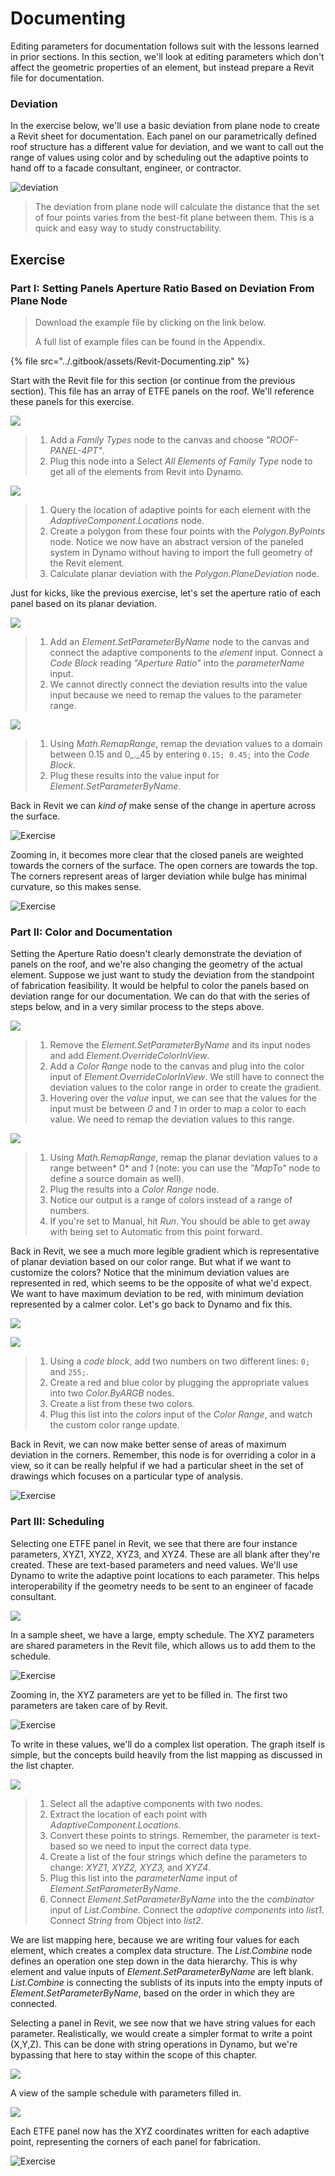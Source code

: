# Documenting

Editing parameters for documentation follows suit with the lessons learned in prior sections. In this section, we'll look at editing parameters which don't affect the geometric properties of an element, but instead prepare a Revit file for documentation.

### Deviation

In the exercise below, we'll use a basic deviation from plane node to create a Revit sheet for documentation. Each panel on our parametrically defined roof structure has a different value for deviation, and we want to call out the range of values using color and by scheduling out the adaptive points to hand off to a facade consultant, engineer, or contractor.

![deviation](../.gitbook/assets/deviation.jpg)

> The deviation from plane node will calculate the distance that the set of four points varies from the best-fit plane between them. This is a quick and easy way to study constructability.

## Exercise

### Part I: Setting Panels Aperture Ratio Based on Deviation From Plane Node

> Download the example file by clicking on the link below.
>
> A full list of example files can be found in the Appendix.

{% file src="../.gitbook/assets/Revit-Documenting.zip" %}

Start with the Revit file for this section (or continue from the previous section). This file has an array of ETFE panels on the roof. We'll reference these panels for this exercise.

![](<../.gitbook/assets/documenting - exercise I - 01.jpg>)

> 1. Add a _Family Types_ node to the canvas and choose _"ROOF-PANEL-4PT"_.
> 2. Plug this node into a Select _All Elements of Family Type_ node to get all of the elements from Revit into Dynamo.

![](<../.gitbook/assets/documenting - exercise I - 02.jpg>)

> 1. Query the location of adaptive points for each element with the _AdaptiveComponent.Locations_ node.
> 2. Create a polygon from these four points with the _Polygon.ByPoints_ node. Notice we now have an abstract version of the paneled system in Dynamo without having to import the full geometry of the Revit element.
> 3. Calculate planar deviation with the _Polygon.PlaneDeviation_ node.

Just for kicks, like the previous exercise, let's set the aperture ratio of each panel based on its planar deviation.

![](<../.gitbook/assets/documenting - exercise I - 03.jpg>)

> 1. Add an _Element.SetParameterByName_ node to the canvas and connect the adaptive components to the _element_ input. Connect a _Code Block_ reading _"Aperture Ratio"_ into the _parameterName_ input.
> 2. We cannot directly connect the deviation results into the value input because we need to remap the values to the parameter range.

![](<../.gitbook/assets/documenting - exercise I - 04.jpg>)

> 1. Using _Math.RemapRange_, remap the deviation values to a domain between 0.15 and 0\_.\_45 by entering `0.15; 0.45;` into the _Code Block_.
> 2. Plug these results into the value input for _Element.SetParameterByName_.

Back in Revit we can _kind of_ make sense of the change in aperture across the surface.

![Exercise](../.gitbook/assets/13.jpg)

Zooming in, it becomes more clear that the closed panels are weighted towards the corners of the surface. The open corners are towards the top. The corners represent areas of larger deviation while bulge has minimal curvature, so this makes sense.

![Exercise](../.gitbook/assets/13a.jpg)

### Part II: Color and Documentation

Setting the Aperture Ratio doesn't clearly demonstrate the deviation of panels on the roof, and we're also changing the geometry of the actual element. Suppose we just want to study the deviation from the standpoint of fabrication feasibility. It would be helpful to color the panels based on deviation range for our documentation. We can do that with the series of steps below, and in a very similar process to the steps above.

![](<../.gitbook/assets/documenting - exercise II - 01.jpg>)

> 1. Remove the _Element.SetParameterByName_ and its input nodes and add _Element.OverrideColorInView_.
> 2. Add a _Color Range_ node to the canvas and plug into the color input of _Element.OverrideColorInView_. We still have to connect the deviation values to the color range in order to create the gradient.
> 3. Hovering over the _value_ input, we can see that the values for the input must be between _0_ and _1_ in order to map a color to each value. We need to remap the deviation values to this range.

![](<../.gitbook/assets/documenting - exercise II - 02.jpg>)

> 1. Using _Math.RemapRange_, remap the planar deviation values to a range between\* 0\* and _1_ (note: you can use the _"MapTo"_ node to define a source domain as well).
> 2. Plug the results into a _Color Range_ node.
> 3. Notice our output is a range of colors instead of a range of numbers.
> 4. If you're set to Manual, hit _Run_. You should be able to get away with being set to Automatic from this point forward.

Back in Revit, we see a much more legible gradient which is representative of planar deviation based on our color range. But what if we want to customize the colors? Notice that the minimum deviation values are represented in red, which seems to be the opposite of what we'd expect. We want to have maximum deviation to be red, with minimum deviation represented by a calmer color. Let's go back to Dynamo and fix this.

![](../.gitbook/assets/09.jpg)

![](<../.gitbook/assets/documenting - exercise II - 04.jpg>)

> 1. Using a _code block_, add two numbers on two different lines: `0;` and `255;`.
> 2. Create a red and blue color by plugging the appropriate values into two _Color.ByARGB_ nodes.
> 3. Create a list from these two colors.
> 4. Plug this list into the _colors_ input of the _Color Range_, and watch the custom color range update.

Back in Revit, we can now make better sense of areas of maximum deviation in the corners. Remember, this node is for overriding a color in a view, so it can be really helpful if we had a particular sheet in the set of drawings which focuses on a particular type of analysis.

![Exercise](<../.gitbook/assets/07 (6).jpg>)

### Part III: Scheduling

Selecting one ETFE panel in Revit, we see that there are four instance parameters, XYZ1, XYZ2, XYZ3, and XYZ4. These are all blank after they're created. These are text-based parameters and need values. We'll use Dynamo to write the adaptive point locations to each parameter. This helps interoperability if the geometry needs to be sent to an engineer of facade consultant.

![](<../.gitbook/assets/documenting - exercise III - 01.jpg>)

In a sample sheet, we have a large, empty schedule. The XYZ parameters are shared parameters in the Revit file, which allows us to add them to the schedule.

![Exercise](<../.gitbook/assets/03 (8).jpg>)

Zooming in, the XYZ parameters are yet to be filled in. The first two parameters are taken care of by Revit.

![Exercise](<../.gitbook/assets/02 (9).jpg>)

To write in these values, we'll do a complex list operation. The graph itself is simple, but the concepts build heavily from the list mapping as discussed in the list chapter.

![](<../.gitbook/assets/documenting - exercise III - 04.jpg>)

> 1. Select all the adaptive components with two nodes.
> 2. Extract the location of each point with _AdaptiveComponent.Locations_.
> 3. Convert these points to strings. Remember, the parameter is text-based so we need to input the correct data type.
> 4. Create a list of the four strings which define the parameters to change: _XYZ1, XYZ2, XYZ3,_ and _XYZ4_.
> 5. Plug this list into the _parameterName_ input of _Element.SetParameterByName_.
> 6. Connect _Element.SetParameterByName_ into the the _combinator_ input of _List.Combine._ Connect the _adaptive components_ into _list1_. Connect _String_ from Object into _list2_.

We are list mapping here, because we are writing four values for each element, which creates a complex data structure. The _List.Combine_ node defines an operation one step down in the data hierarchy. This is why element and value inputs of _Element.SetParameterByName_ are left blank. _List.Combine_ is connecting the sublists of its inputs into the empty inputs of _Element.SetParameterByName_, based on the order in which they are connected.

Selecting a panel in Revit, we see now that we have string values for each parameter. Realistically, we would create a simpler format to write a point (X,Y,Z). This can be done with string operations in Dynamo, but we're bypassing that here to stay within the scope of this chapter.

![](<../.gitbook/assets/04 (5).jpg>)

A view of the sample schedule with parameters filled in.

![](<../.gitbook/assets/01 (9).jpg>)

Each ETFE panel now has the XYZ coordinates written for each adaptive point, representing the corners of each panel for fabrication.

![Exercise](<../.gitbook/assets/00 (8).jpg>)
